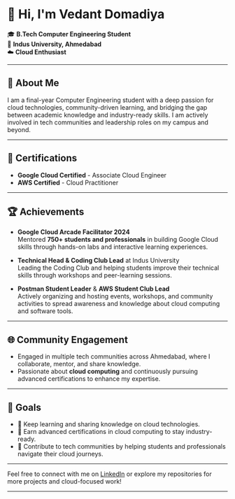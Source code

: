 # 👋 Hi, I'm Vedant Domadiya

🎓 **B.Tech Computer Engineering Student**  
📍 **Indus University, Ahmedabad**  
☁️ **Cloud Enthusiast**

---

## 🚀 About Me

I am a final-year Computer Engineering student with a deep passion for cloud technologies, community-driven learning, and bridging the gap between academic knowledge and industry-ready skills. I am actively involved in tech communities and leadership roles on my campus and beyond.

---

## 🌟 Certifications

- **Google Cloud Certified** - Associate Cloud Engineer
- **AWS Certified** - Cloud Practitioner

---

## 🏆 Achievements

- **Google Cloud Arcade Facilitator 2024**  
  Mentored **750+ students and professionals** in building Google Cloud skills through hands-on labs and interactive learning experiences.
  
- **Technical Head & Coding Club Lead** at Indus University  
  Leading the Coding Club and helping students improve their technical skills through workshops and peer-learning sessions.
  
- **Postman Student Leader** & **AWS Student Club Lead**  
  Actively organizing and hosting events, workshops, and community activities to spread awareness and knowledge about cloud computing and software tools.

---

## 🌐 Community Engagement

- Engaged in multiple tech communities across Ahmedabad, where I collaborate, mentor, and share knowledge.
- Passionate about **cloud computing** and continuously pursuing advanced certifications to enhance my expertise.

---

## 🎯 Goals

- 🌱 Keep learning and sharing knowledge on cloud technologies.
- 🏅 Earn advanced certifications in cloud computing to stay industry-ready.
- 💼 Contribute to tech communities by helping students and professionals navigate their cloud journeys.

---

Feel free to connect with me on [LinkedIn](https://www.linkedin.com/in/vedant-domadiya/) or explore my repositories for more projects and cloud-focused work!

---

